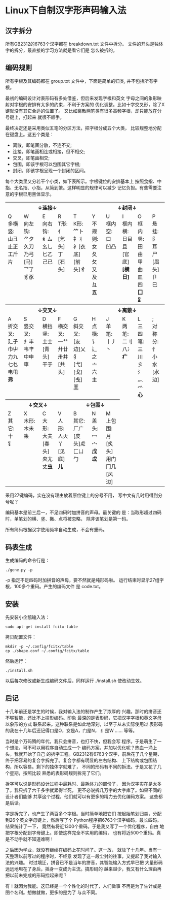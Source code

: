 # Linux下自制汉字形声码输入法

## 汉字拆分

所有GB2312的6763个汉字都在 breakdown.txt 文件中拆分。
文件的开头是独体字的拆分，最直接的学习方法就是看它们是
怎么被拆的。

## 编码规则

所有字根及其编码都在 group.txt 文件中，下面是简单的归类,
并不包括所有字根。

最初的编码设计对表形码有多处借鉴，但后来发现字根和英文
字母之间的象形映射对字根的安排有太多的约束，不利于方案的
优化调整。比如十字交叉形，除了X键就没有其它合适的位置了。
又比如离散两笔类有很多高频字根，却只能放在分号键上，打起来
就很不顺手。

最终决定还是采用类似五笔的分区方法，把字根分成五个大类，
比较规整地分配在键盘上。这五个类是：
 * 离散，即笔画分散，不连不交;
 * 连接，即笔画相连或相接，但不相交;
 * 交叉，即笔画相交;
 * 包围，即该字根可以包围其它字根;
 * 封闭，即该字根呈现一个封闭的区间。
 
每个大类里又分若干个小类，如下表所示。字根键位的安排基本上
按照食指、中指、无名指、小指，从简到繁。这样明显的规律可以减少
记忆负担。有些需要注意的字根已用黑体显示。

<table>
    <tr valign='top'>
        <th colspan='5'>↓连接↓</th>
        <th colspan='5'>↓封闭↓</th>
    </tr>
    <tr valign='top'>
        <td>Q<br>多横竖:<br>山彐止正工斤片</td>
        <td>W<br>向左钩:<br>⺈夕久刀乃弓[马]乛了豸豕</td>
        <td>E<br>向右钩:<br>纟厶幺乚匕乙己已</td>
        <td>R<br>T形:<br>亻[乞头]丁[石头]</td>
        <td>T<br>K形:<br>⺮卜礻丬衤[衣底][前头]<b>彳</b></td>
        <td>Y<br>不规则:<br>女夂攵又及彑<b>五</b></td>
        <td>U<br>框内空:<br>口<br>凹凸</td>
        <td>I<br>框内横:<br>日目且[官底]<b>[横日]</b></td>
        <td>O<br>框内竖:<br>田由甲曲皿四<b>囗⻊</b></td>
        <td>P<br>悬挂:<br>阝耳尸[眉头]卩巳</td>
    </tr>
    <tr valign='top'>
        <th colspan='5'>↓交叉↓</th>
        <th colspan='5'>↓离散↓</th>
    </tr>
    <tr valign='top'>
        <td>A<br>折交叉:<br>廴子巾屮力九七乜电甩<b>弗</b></td>
        <td>S<br>竖交叉:<br>扌丰韦肀中申車</td>
        <td>D<br>横挡竖:<br>土士[青头]干于</td>
        <td>F<br>横交叉:<br><b>一</b>艹廾廿卅井[共头]</td>
        <td>G<br>斜交叉:<br>[友边]乂犭[弋][戈][戋]<b>王</b></td>
        <td>H<br>点横:<br>讠辶之亠六主</td>
        <td>J<br>单笔:<br>丨丿丶</td>
        <td>K<br>两笔:<br>二刂八冫<b>疒</b></td>
        <td>L<br>三四笔:<br>三川彡氵灬爫<b>心</b></td>
        <td>;<br>对称分:<br>忄小水[水边]</td>
    </tr>
    <tr valign='top'>
        <th colspan='4'>↓交叉↓</th>
        <th colspan='3'>↓包围↓</th>
    </tr>
    <tr valign='top'> 
        <td>Z<br>其它:<br>十<br>钅</td>
        <td>X<br>木形:<br>木未耒</td>
        <td>C<br>大形:<br>大夫[春头]央尢丈<b>虫</b></td>
        <td>V<br>人形:<br>人火丫<br>[见底]<b>儿</b></td>
        <td>B<br>其它:<br>厂广[皮头]虍匚凵勹</td>
        <td>N<br>盖头:<br>冖宀<b>戊戉</b></td>
        <td>M<br>上包围:<br>月[炙头]用门冂几[风边]</td>
    </tr>
</table>

采用27键编码，实在没有理由放着原位键上的分号不用，
写中文有几时用得到分号呢？

编码基本是前三后一，不足四码时加拼音的声母。最关键的
是：当取形超过四码时，单笔划的横、竖、撇、点将被忽略，
除非该笔划是第一码。

所有简码根据汉字使用频率自动生成，不会有重码。

## 码表生成

生成编码的命令行是：

    ./gene.py -p

-p 指定不足四码时加拼音的声母，要不然就是纯形码啦。
运行结束时显示27组字根，100多个重码。产生的编码文件
是 code.txt。

## 安装

先安装小企鹅输入法：

    sudo apt-get install fcitx-table

拷贝配置文件：

    mkdir -p ~/.config/fcitx/table
    cp ./shape.conf ~/.config/fcitx/table

然后运行：

    ./install.sh

以后每次修改或新生成编码文件后，同样运行 ./install.sh
使改动生效。

## 后记

十几年前还是学生的时候，我对输入法的制作产生了浓厚的
兴趣。那时的拼音还不够智能，还比不上拼形编码。印象
最深的是表形码，它把汉字字根和英文字母以象形的方式
联系起来。这种联系是如此地深刻，以至于从未实际使用过
表形码的我在十几年后还记得口是O，女是A，门是N，
纟是W …… 等等。

当时是个万码腾的年代，我只会拼音，也打不快，但我会写
程序。于是萌生了一个想法，可不可以用程序自动生成一个
编码方案，并加以优化呢？热血一涌上头，我就开始了自己
的拆字工程。GB2312有6763个汉字，前后花了几个星期，
终于把容易的复合字拆完了。复合字都有明显的左右结构、
上下结构或包围结构，所以容易。剩下的独体字就难了，
不同的形码有不同的拆法。于是又花了几个星期，按照比较
熟悉的表形码规则拆完了它们。

拆字可以说是形码设计过程中最耗时、最耗体力的部份了，
因为汉字实在是太多了。我只拆了六千多字就累得半死，
更不必说拆几万字的大字库了。如果不同的设计者们能够
共享这个过程，他们就可以有更多的精力去优化编码方案。
这些都是后话。

字是拆完了，也产生了两百多个字根。当时简单地把它们
按起始笔划归类，分配到26个英文字母键上，然后写了个
Python程序把6763个汉字编码，最长四码。结果统计了一下，
竟然有将近1300个重码。于是我又写了一个优化程序，自由
地把字根分配到字母键上。即使这样完全不实用的编码，
也有将近500个重码。真是不动手就不知道难啊！

之后因为学业，就没有继续在编码上花时间了。这一放，
就放了十几年。当有一天整理以前写过的程序时，不经意
发现了这一段尘封的往事，又提起了我对输入法的兴趣。
时过境迁，拼音已不是当年的拼音，其智能输入方式早已把
大量形码远远地甩在了身后，摇身一变成为主流。搞形码的
越来越少，我又有什么理由再把以前未完成的形码捡起来呢？

有！就因为我能。这已经是一个个性化的时代了，人们做事
不再是为了生计或是图个名利。想做就做，更多的是为了
与众不同。
